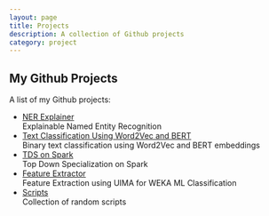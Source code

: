 ```yaml
---
layout: page
title: Projects
description: A collection of Github projects
category: project
---
```


## My Github Projects

A list of my Github projects:

* [NER Explainer](https://github.com/micophilip/ner-explainer)  
  Explainable Named Entity Recognition
* [Text Classification Using Word2Vec and BERT](https://github.com/micophilip/text-classification-word2vec-bert)  
  Binary text classification using Word2Vec and BERT embeddings
* [TDS on Spark](https://github.com/micophilip/tds-spark)  
  Top Down Specialization on Spark
* [Feature Extractor](https://github.com/micophilip/feature-extractor)  
  Feature Extraction using UIMA for WEKA ML Classification
* [Scripts](https://github.com/micophilip/scripts)  
  Collection of random scripts